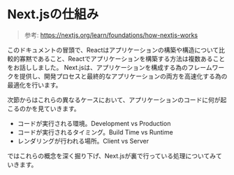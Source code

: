 # Next.jsの仕組み

> 参考: https://nextjs.org/learn/foundations/how-nextjs-works

このドキュメントの冒頭で、Reactはアプリケーションの構築や構造について比較的寡黙であること、Reactでアプリケーションを構築する方法は複数あることをお話ししました。
Next.jsは、アプリケーションを構成する為のフレームワークを提供し、開発プロセスと最終的なアプリケーションの両方を高速化する為の最適化を行います。

次節からはこれらの異なるケースにおいて、アプリケーションのコードに何が起こるのかを見ていきます。

- コードが実行される環境。Development vs Production
- コードが実行されるタイミング。Build Time vs Runtime
- レンダリングが行われる場所。Client vs Server

ではこれらの概念を深く掘り下げ、Next.jsが裏で行っている処理についてみていきます。
